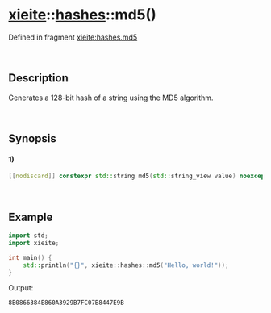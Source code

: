 # [xieite](../../xieite.md)\:\:[hashes](../../hashes.md)\:\:md5\(\)
Defined in fragment [xieite:hashes.md5](../../../src/hashes/md5.cpp)

&nbsp;

## Description
Generates a 128-bit hash of a string using the MD5 algorithm.

&nbsp;

## Synopsis
#### 1)
```cpp
[[nodiscard]] constexpr std::string md5(std::string_view value) noexcept;
```

&nbsp;

## Example
```cpp
import std;
import xieite;

int main() {
    std::println("{}", xieite::hashes::md5("Hello, world!"));
}
```
Output:
```
8B0866384E860A3929B7FC07B8447E9B
```
